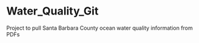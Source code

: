 # Water_Quality_Git
 Project to pull Santa Barbara County ocean water quality information from PDFs 

